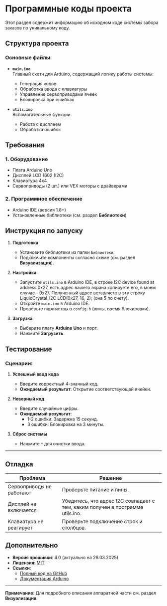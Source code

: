 # Программные коды проекта  

Этот раздел содержит информацию об исходном коде системы забора заказов по уникальному коду.  

## Структура проекта  

### Основные файлы:  
- **`main.ino`**  
  Главный скетч для Arduino, содержащий логику работы системы:  
  - Генерация кодов  
  - Обработка ввода с клавиатуры  
  - Управление сервоприводами ячеек  
  - Блокировка при ошибках  

- **`utils.ino`**  
  Вспомогательные функции:  
  - Работа с дисплеем  
  - Обработка ошибок  

## Требования  

### 1. Оборудование  
- Плата Arduino Uno  
- Дисплей LCD 1602 (I2C)  
- Клавиатура 4x4  
- Сервоприводы (2 шт.) или VEX моторы с драйверами

### 2. Программное обеспечение  
- Arduino IDE (версия 1.8+)  
- Установленные библиотеки (см. раздел **Библиотеки**)  

## Инструкция по запуску  

1. **Подготовка**  
   - Установите библиотеки из папки `Библиотеки`.  
   - Подключите компоненты согласно схеме (см. раздел **Визуализация**).  

2. **Настройка**
   - Запустите `utils.ino` в Arduino IDE, в строке I2C device found at address 0x27,  есть адрес вашего экрана копируете его, в моем случае - 0x27. Полученный адрес вставляете в эту строку LiquidCrystal_I2C LCD(0x27, 16, 2); (она 5 по счету).
   - Откройте `main.ino` в Arduino IDE.
   - Проверьте параметры в `config.h` (пины, время блокировки).  

4. **Загрузка**  
   - Выберите плату **Arduino Uno** и порт.  
   - Нажмите **Загрузить**.  

## Тестирование  

### Сценарии:  
1. **Успешный ввод кода**  
   - Введите корректный 4-значный код.  
   - **Ожидаемый результат**: Открытие соответствующей ячейки.  

2. **Неверный код**  
   - Введите случайные цифры.  
   - **Ожидаемый результат**:  
     - 1-2 ошибки: Задержка 15 секунд.  
     - 3 ошибки: Блокировка на 3 минуты.  

3. **Сброс системы**  
   - Нажмите `*` для очистки ввода.  

---

## Отладка  

| Проблема               | Решение                                  |  
|------------------------|------------------------------------------|  
| Сервоприводы не работают | Проверьте питание и пины.  |  
| Дисплей не включается   | Убедитесь, что адрес I2C совпадает с тем, каким  получен в программе utils.ino. |  
| Клавиатура не реагирует | Проверьте подключение строк и столбцов. |  

## Дополнительно  

- **Версия прошивки**: 4.0 (актуально на 28.03.2025)  
- **Лицензия**: [MIT](LICENSE)  
- **Ссылки**:  
  - [Полный код на GitHub](https://github.com/awsedik/-)  
  - [Документация Arduino](https://www.arduino.cc/reference/en/)  

--- 

**Примечание**: Для подробного описания аппаратной части см. раздел **Визуализация**.  

